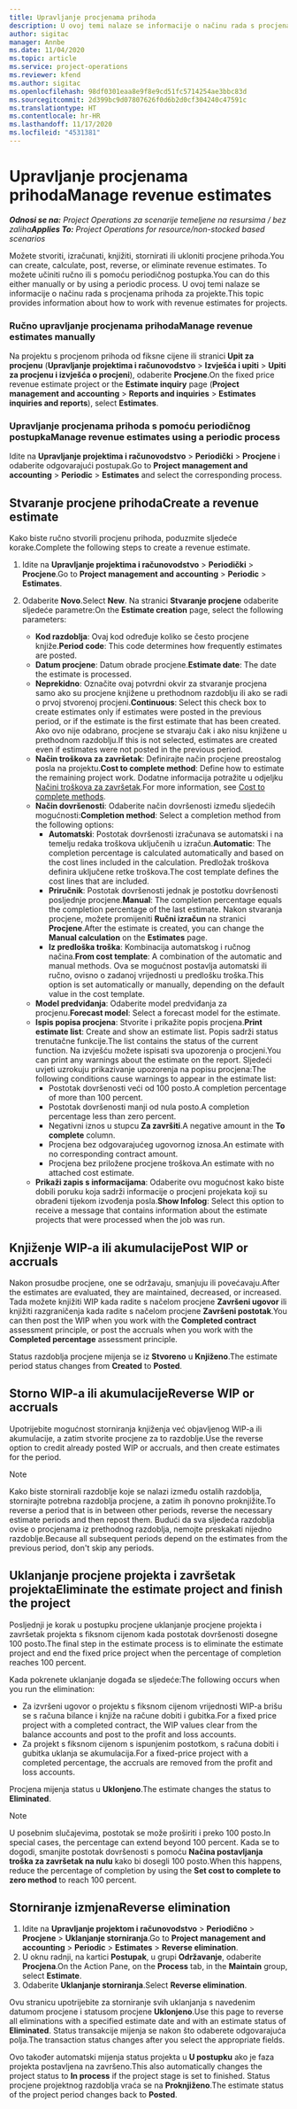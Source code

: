 ```yaml
---
title: Upravljanje procjenama prihoda
description: U ovoj temi nalaze se informacije o načinu rada s procjenama prihoda za projekte.
author: sigitac
manager: Annbe
ms.date: 11/04/2020
ms.topic: article
ms.service: project-operations
ms.reviewer: kfend
ms.author: sigitac
ms.openlocfilehash: 98df0301eaa8e9f8e9cd51fc5714254ae3bbc83d
ms.sourcegitcommit: 2d399bc9d07807626f0d6b2d0cf304240c47591c
ms.translationtype: HT
ms.contentlocale: hr-HR
ms.lasthandoff: 11/17/2020
ms.locfileid: "4531381"
---
```

# <a name="manage-revenue-estimates"></a><span data-ttu-id="19557-103">Upravljanje procjenama prihoda</span><span class="sxs-lookup"><span data-stu-id="19557-103">Manage revenue estimates</span></span>

<span data-ttu-id="19557-104">_**Odnosi se na:** Project Operations za scenarije temeljene na resursima / bez zaliha_</span><span class="sxs-lookup"><span data-stu-id="19557-104">_**Applies To:** Project Operations for resource/non-stocked based scenarios_</span></span>

<span data-ttu-id="19557-105">Možete stvoriti, izračunati, knjižiti, stornirati ili ukloniti procjene prihoda.</span><span class="sxs-lookup"><span data-stu-id="19557-105">You can create, calculate, post, reverse, or eliminate revenue estimates.</span></span> <span data-ttu-id="19557-106">To možete učiniti ručno ili s pomoću periodičnog postupka.</span><span class="sxs-lookup"><span data-stu-id="19557-106">You can do this either manually or by using a periodic process.</span></span> <span data-ttu-id="19557-107">U ovoj temi nalaze se informacije o načinu rada s procjenama prihoda za projekte.</span><span class="sxs-lookup"><span data-stu-id="19557-107">This topic provides information about how to work with revenue estimates for projects.</span></span>

### <a name="manage-revenue-estimates-manually"></a><span data-ttu-id="19557-108">Ručno upravljanje procjenama prihoda</span><span class="sxs-lookup"><span data-stu-id="19557-108">Manage revenue estimates manually</span></span>

<span data-ttu-id="19557-109">Na projektu s procjenom prihoda od fiksne cijene ili stranici **Upit za procjenu** (**Upravljanje projektima i računovodstvo** > **Izvješća i upiti** > **Upiti za procjenu i izvješća o procjeni**), odaberite **Procjene**.</span><span class="sxs-lookup"><span data-stu-id="19557-109">On the fixed price revenue estimate project or the **Estimate inquiry** page (**Project management and accounting** > **Reports and inquiries** > **Estimates inquiries and reports**), select **Estimates**.</span></span>

### <a name="manage-revenue-estimates-using-a-periodic-process"></a><span data-ttu-id="19557-110">Upravljanje procjenama prihoda s pomoću periodičnog postupka</span><span class="sxs-lookup"><span data-stu-id="19557-110">Manage revenue estimates using a periodic process</span></span>

<span data-ttu-id="19557-111">Idite na **Upravljanje projektima i računovodstvo** > **Periodički** > **Procjene** i odaberite odgovarajući postupak.</span><span class="sxs-lookup"><span data-stu-id="19557-111">Go to **Project management and accounting** > **Periodic** > **Estimates** and select the corresponding process.</span></span>

## <a name="create-a-revenue-estimate"></a><span data-ttu-id="19557-112">Stvaranje procjene prihoda</span><span class="sxs-lookup"><span data-stu-id="19557-112">Create a revenue estimate</span></span>

<span data-ttu-id="19557-113">Kako biste ručno stvorili procjenu prihoda, poduzmite sljedeće korake.</span><span class="sxs-lookup"><span data-stu-id="19557-113">Complete the following steps to create a revenue estimate.</span></span> 

1. <span data-ttu-id="19557-114">Idite na **Upravljanje projektima i računovodstvo** > **Periodički** > **Procjene**.</span><span class="sxs-lookup"><span data-stu-id="19557-114">Go to **Project management and accounting** > **Periodic** > **Estimates**.</span></span>
2. <span data-ttu-id="19557-115">Odaberite **Novo**.</span><span class="sxs-lookup"><span data-stu-id="19557-115">Select **New**.</span></span> <span data-ttu-id="19557-116">Na stranici **Stvaranje procjene** odaberite sljedeće parametre:</span><span class="sxs-lookup"><span data-stu-id="19557-116">On the **Estimate creation** page, select the following parameters:</span></span>

   - <span data-ttu-id="19557-117">**Kod razdoblja**: Ovaj kod određuje koliko se često procjene knjiže.</span><span class="sxs-lookup"><span data-stu-id="19557-117">**Period code**: This code determines how frequently estimates are posted.</span></span>
   - <span data-ttu-id="19557-118">**Datum procjene**: Datum obrade procjene.</span><span class="sxs-lookup"><span data-stu-id="19557-118">**Estimate date**: The date the estimate is processed.</span></span>
   - <span data-ttu-id="19557-119">**Neprekidno**: Označite ovaj potvrdni okvir za stvaranje procjena samo ako su procjene knjižene u prethodnom razdoblju ili ako se radi o prvoj stvorenoj procjeni.</span><span class="sxs-lookup"><span data-stu-id="19557-119">**Continuous**: Select this check box to create estimates only if estimates were posted in the previous period, or if the estimate is the first estimate that has been created.</span></span> <span data-ttu-id="19557-120">Ako ovo nije odabrano, procjene se stvaraju čak i ako nisu knjižene u prethodnom razdoblju.</span><span class="sxs-lookup"><span data-stu-id="19557-120">If this is not selected, estimates are created even if estimates were not posted in the previous period.</span></span>
   - <span data-ttu-id="19557-121">**Način troškova za završetak**: Definirajte način procjene preostalog posla na projektu.</span><span class="sxs-lookup"><span data-stu-id="19557-121">**Cost to complete method**: Define how to estimate the remaining project work.</span></span> <span data-ttu-id="19557-122">Dodatne informacija potražite u odjeljku [Načini troškova za završetak](cost-complete-methods.md).</span><span class="sxs-lookup"><span data-stu-id="19557-122">For more information, see [Cost to complete methods](cost-complete-methods.md).</span></span>
   - <span data-ttu-id="19557-123">**Način dovršenosti**: Odaberite način dovršenosti između sljedećih mogućnosti:</span><span class="sxs-lookup"><span data-stu-id="19557-123">**Completion method**: Select a completion method from the following options:</span></span>
     - <span data-ttu-id="19557-124">**Automatski**: Postotak dovršenosti izračunava se automatski i na temelju redaka troškova uključenih u izračun.</span><span class="sxs-lookup"><span data-stu-id="19557-124">**Automatic**: The completion percentage is calculated automatically and based on the cost lines included in the calculation.</span></span> <span data-ttu-id="19557-125">Predložak troškova definira uključene retke troškova.</span><span class="sxs-lookup"><span data-stu-id="19557-125">The cost template defines the cost lines that are included.</span></span>
     - <span data-ttu-id="19557-126">**Priručnik**: Postotak dovršenosti jednak je postotku dovršenosti posljednje procjene.</span><span class="sxs-lookup"><span data-stu-id="19557-126">**Manual**: The completion percentage equals the completion percentage of the last estimate.</span></span> <span data-ttu-id="19557-127">Nakon stvaranja procjene, možete promijeniti **Ručni izračun** na stranici **Procjene**.</span><span class="sxs-lookup"><span data-stu-id="19557-127">After the estimate is created, you can change the **Manual calculation** on the **Estimates** page.</span></span>
     - <span data-ttu-id="19557-128">**Iz predloška troška**: Kombinacija automatskog i ručnog načina.</span><span class="sxs-lookup"><span data-stu-id="19557-128">**From cost template**: A combination of the automatic and manual methods.</span></span> <span data-ttu-id="19557-129">Ova se mogućnost postavlja automatski ili ručno, ovisno o zadanoj vrijednosti u predlošku troška.</span><span class="sxs-lookup"><span data-stu-id="19557-129">This option is set automatically or manually, depending on the default value in the cost template.</span></span>
   - <span data-ttu-id="19557-130">**Model predviđanja**: Odaberite model predviđanja za procjenu.</span><span class="sxs-lookup"><span data-stu-id="19557-130">**Forecast model**: Select a forecast model for the estimate.</span></span>
   - <span data-ttu-id="19557-131">**Ispis popisa procjena**: Stvorite i prikažite popis procjena.</span><span class="sxs-lookup"><span data-stu-id="19557-131">**Print estimate list**: Create and show an estimate list.</span></span> <span data-ttu-id="19557-132">Popis sadrži status trenutačne funkcije.</span><span class="sxs-lookup"><span data-stu-id="19557-132">The list contains the status of the current function.</span></span> <span data-ttu-id="19557-133">Na izvješću možete ispisati sva upozorenja o procjeni.</span><span class="sxs-lookup"><span data-stu-id="19557-133">You can print any warnings about the estimate on the report.</span></span> <span data-ttu-id="19557-134">Sljedeći uvjeti uzrokuju prikazivanje upozorenja na popisu procjena:</span><span class="sxs-lookup"><span data-stu-id="19557-134">The following conditions cause warnings to appear in the estimate list:</span></span>
     - <span data-ttu-id="19557-135">Postotak dovršenosti veći od 100 posto.</span><span class="sxs-lookup"><span data-stu-id="19557-135">A completion percentage of more than 100 percent.</span></span>
     - <span data-ttu-id="19557-136">Postotak dovršenosti manji od nula posto.</span><span class="sxs-lookup"><span data-stu-id="19557-136">A completion percentage less than zero percent.</span></span>
     - <span data-ttu-id="19557-137">Negativni iznos u stupcu **Za završiti**.</span><span class="sxs-lookup"><span data-stu-id="19557-137">A negative amount in the **To complete** column.</span></span>
     - <span data-ttu-id="19557-138">Procjena bez odgovarajućeg ugovornog iznosa.</span><span class="sxs-lookup"><span data-stu-id="19557-138">An estimate with no corresponding contract amount.</span></span>
     - <span data-ttu-id="19557-139">Procjena bez priložene procjene troškova.</span><span class="sxs-lookup"><span data-stu-id="19557-139">An estimate with no attached cost estimate.</span></span>
   - <span data-ttu-id="19557-140">**Prikaži zapis s informacijama**: Odaberite ovu mogućnost kako biste dobili poruku koja sadrži informacije o procjeni projekata koji su obrađeni tijekom izvođenja posla.</span><span class="sxs-lookup"><span data-stu-id="19557-140">**Show Infolog**: Select this option to receive a message that contains information about the estimate projects that were processed when the job was run.</span></span>


## <a name="post-wip-or-accruals"></a><span data-ttu-id="19557-141">Knjiženje WIP-a ili akumulacije</span><span class="sxs-lookup"><span data-stu-id="19557-141">Post WIP or accruals</span></span>

<span data-ttu-id="19557-142">Nakon prosudbe procjene, one se održavaju, smanjuju ili povećavaju.</span><span class="sxs-lookup"><span data-stu-id="19557-142">After the estimates are evaluated, they are maintained, decreased, or increased.</span></span> <span data-ttu-id="19557-143">Tada možete knjižiti WIP kada radite s načelom procjene **Završeni ugovor** ili knjižiti razgraničenja kada radite s načelom procjene **Završeni postotak**.</span><span class="sxs-lookup"><span data-stu-id="19557-143">You can then post the WIP when you work with the **Completed contract** assessment principle, or post the accruals when you work with the **Completed percentage** assessment principle.</span></span>
  
<span data-ttu-id="19557-144">Status razdoblja procjene mijenja se iz **Stvoreno** u **Knjiženo**.</span><span class="sxs-lookup"><span data-stu-id="19557-144">The estimate period status changes from **Created** to **Posted**.</span></span>

## <a name="reverse-wip-or-accruals"></a><span data-ttu-id="19557-145">Storno WIP-a ili akumulacije</span><span class="sxs-lookup"><span data-stu-id="19557-145">Reverse WIP or accruals</span></span>

<span data-ttu-id="19557-146">Upotrijebite mogućnost storniranja knjiženja već objavljenog WIP-a ili akumulacije, a zatim stvorite procjene za to razdoblje.</span><span class="sxs-lookup"><span data-stu-id="19557-146">Use the reverse option to credit already posted WIP or accruals, and then create estimates for the period.</span></span>

> [!NOTE]
> <span data-ttu-id="19557-147">Kako biste stornirali razdoblje koje se nalazi između ostalih razdoblja, stornirajte potrebna razdoblja procjene, a zatim ih ponovno proknjižite.</span><span class="sxs-lookup"><span data-stu-id="19557-147">To reverse a period that is in between other periods, reverse the necessary estimate periods and then repost them.</span></span> <span data-ttu-id="19557-148">Budući da sva sljedeća razdoblja ovise o procjenama iz prethodnog razdoblja, nemojte preskakati nijedno razdoblje.</span><span class="sxs-lookup"><span data-stu-id="19557-148">Because all subsequent periods depend on the estimates from the previous period, don't skip any periods.</span></span>

## <a name="eliminate-the-estimate-project-and-finish-the-project"></a><span data-ttu-id="19557-149">Uklanjanje procjene projekta i završetak projekta</span><span class="sxs-lookup"><span data-stu-id="19557-149">Eliminate the estimate project and finish the project</span></span>

<span data-ttu-id="19557-150">Posljednji je korak u postupku procjene uklanjanje procjene projekta i završetak projekta s fiksnom cijenom kada postotak dovršenosti dosegne 100 posto.</span><span class="sxs-lookup"><span data-stu-id="19557-150">The final step in the estimate process is to eliminate the estimate project and end the fixed price project when the percentage of completion reaches 100 percent.</span></span>

<span data-ttu-id="19557-151">Kada pokrenete uklanjanje događa se sljedeće:</span><span class="sxs-lookup"><span data-stu-id="19557-151">The following occurs when you run the elimination:</span></span>

- <span data-ttu-id="19557-152">Za izvršeni ugovor o projektu s fiksnom cijenom vrijednosti WIP-a brišu se s računa bilance i knjiže na račune dobiti i gubitka.</span><span class="sxs-lookup"><span data-stu-id="19557-152">For a fixed price project with a completed contract, the WIP values clear from the balance accounts and post to the profit and loss accounts.</span></span>
- <span data-ttu-id="19557-153">Za projekt s fiksnom cijenom s ispunjenim postotkom, s računa dobiti i gubitka uklanja se akumulacija.</span><span class="sxs-lookup"><span data-stu-id="19557-153">For a fixed-price project with a completed percentage, the accruals are removed from the profit and loss accounts.</span></span>

<span data-ttu-id="19557-154">Procjena mijenja status u **Uklonjeno**.</span><span class="sxs-lookup"><span data-stu-id="19557-154">The estimate changes the status to **Eliminated**.</span></span>

> [!NOTE]
> <span data-ttu-id="19557-155">U posebnim slučajevima, postotak se može proširiti i preko 100 posto.</span><span class="sxs-lookup"><span data-stu-id="19557-155">In special cases, the percentage can extend beyond 100 percent.</span></span> <span data-ttu-id="19557-156">Kada se to dogodi, smanjite postotak dovršenosti s pomoću **Načina postavljanja troška za završetak na nulu** kako bi dosegli 100 posto.</span><span class="sxs-lookup"><span data-stu-id="19557-156">When this happens, reduce the percentage of completion by using the **Set cost to complete to zero method** to reach 100 percent.</span></span>

## <a name="reverse-elimination"></a><span data-ttu-id="19557-157">Storniranje izmjena</span><span class="sxs-lookup"><span data-stu-id="19557-157">Reverse elimination</span></span>

1. <span data-ttu-id="19557-158">Idite na **Upravljanje projektom i računovodstvo** > **Periodično** > **Procjene** > **Uklanjanje storniranja**.</span><span class="sxs-lookup"><span data-stu-id="19557-158">Go to **Project management and accounting** > **Periodic** > **Estimates** > **Reverse elimination**.</span></span> 
2. <span data-ttu-id="19557-159">U oknu radnji, na kartici **Postupak**, u grupi **Održavanje**, odaberite **Procjena**.</span><span class="sxs-lookup"><span data-stu-id="19557-159">On the Action Pane, on the **Process** tab, in the **Maintain** group, select **Estimate**.</span></span> 
3. <span data-ttu-id="19557-160">Odaberite **Uklanjanje storniranja**.</span><span class="sxs-lookup"><span data-stu-id="19557-160">Select **Reverse elimination**.</span></span>

<span data-ttu-id="19557-161">Ovu stranicu upotrijebite za storniranje svih uklanjanja s navedenim datumom procjene i statusom procjene **Uklonjeno**.</span><span class="sxs-lookup"><span data-stu-id="19557-161">Use this page to reverse all eliminations with a specified estimate date and with an estimate status of **Eliminated**.</span></span> <span data-ttu-id="19557-162">Status transakcije mijenja se nakon što odaberete odgovarajuća polja.</span><span class="sxs-lookup"><span data-stu-id="19557-162">The transaction status changes after you select the appropriate fields.</span></span>

<span data-ttu-id="19557-163">Ovo također automatski mijenja status projekta u **U postupku** ako je faza projekta postavljena na završeno.</span><span class="sxs-lookup"><span data-stu-id="19557-163">This also automatically changes the project status to **In process** if the project stage is set to finished.</span></span> <span data-ttu-id="19557-164">Status procjene projektnog razdoblja vraća se na **Proknjiženo**.</span><span class="sxs-lookup"><span data-stu-id="19557-164">The estimate status of the project period changes back to **Posted**.</span></span>
